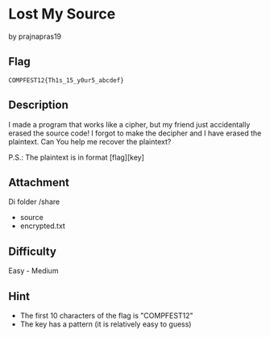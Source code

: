 # Lost My Source

by prajnapras19

## Flag

```
COMPFEST12{Th1s_15_y0ur5_abcdef}
```

## Description
I made a program that works like a cipher, but my friend just accidentally erased the source code!
I forgot to make the decipher and I have erased the plaintext.
Can You help me recover the plaintext?

P.S.: The plaintext is in format [flag][key]

## Attachment
Di folder /share
* source
* encrypted.txt

## Difficulty
Easy - Medium

## Hint
- The first 10 characters of the flag is "COMPFEST12"
- The key has a pattern (it is relatively easy to guess)
